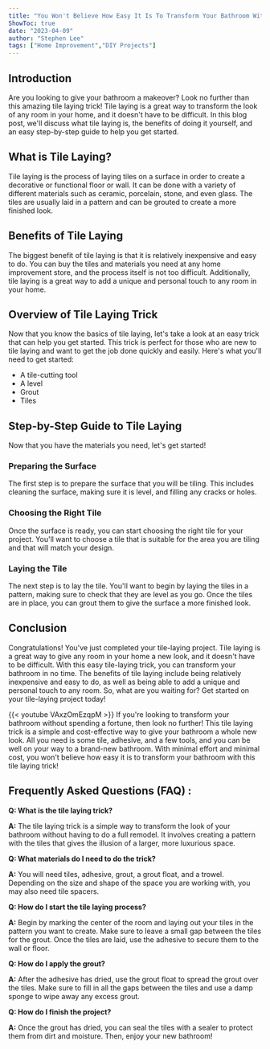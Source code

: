 ```yaml
---
title: "You Won't Believe How Easy It Is To Transform Your Bathroom With This Tile Laying Trick!"
ShowToc: true 
date: "2023-04-09"
author: "Stephen Lee" 
tags: ["Home Improvement","DIY Projects"]
---
```

## Introduction
Are you looking to give your bathroom a makeover? Look no further than this amazing tile laying trick! Tile laying is a great way to transform the look of any room in your home, and it doesn't have to be difficult. In this blog post, we'll discuss what tile laying is, the benefits of doing it yourself, and an easy step-by-step guide to help you get started.

## What is Tile Laying?
Tile laying is the process of laying tiles on a surface in order to create a decorative or functional floor or wall. It can be done with a variety of different materials such as ceramic, porcelain, stone, and even glass. The tiles are usually laid in a pattern and can be grouted to create a more finished look.

## Benefits of Tile Laying
The biggest benefit of tile laying is that it is relatively inexpensive and easy to do. You can buy the tiles and materials you need at any home improvement store, and the process itself is not too difficult. Additionally, tile laying is a great way to add a unique and personal touch to any room in your home.

## Overview of Tile Laying Trick
Now that you know the basics of tile laying, let's take a look at an easy trick that can help you get started. This trick is perfect for those who are new to tile laying and want to get the job done quickly and easily. Here's what you'll need to get started:

- A tile-cutting tool
- A level
- Grout
- Tiles

## Step-by-Step Guide to Tile Laying
Now that you have the materials you need, let's get started!

### Preparing the Surface
The first step is to prepare the surface that you will be tiling. This includes cleaning the surface, making sure it is level, and filling any cracks or holes.

### Choosing the Right Tile
Once the surface is ready, you can start choosing the right tile for your project. You'll want to choose a tile that is suitable for the area you are tiling and that will match your design.

### Laying the Tile
The next step is to lay the tile. You'll want to begin by laying the tiles in a pattern, making sure to check that they are level as you go. Once the tiles are in place, you can grout them to give the surface a more finished look.

## Conclusion
Congratulations! You've just completed your tile-laying project. Tile laying is a great way to give any room in your home a new look, and it doesn't have to be difficult. With this easy tile-laying trick, you can transform your bathroom in no time. The benefits of tile laying include being relatively inexpensive and easy to do, as well as being able to add a unique and personal touch to any room. So, what are you waiting for? Get started on your tile-laying project today!

{{< youtube VAxzOmEzqpM >}} 
If you're looking to transform your bathroom without spending a fortune, then look no further! This tile laying trick is a simple and cost-effective way to give your bathroom a whole new look. All you need is some tile, adhesive, and a few tools, and you can be well on your way to a brand-new bathroom. With minimal effort and minimal cost, you won't believe how easy it is to transform your bathroom with this tile laying trick!

## Frequently Asked Questions (FAQ) :
**Q: What is the tile laying trick?**

**A:** The tile laying trick is a simple way to transform the look of your bathroom without having to do a full remodel. It involves creating a pattern with the tiles that gives the illusion of a larger, more luxurious space. 

**Q: What materials do I need to do the trick?**

**A:** You will need tiles, adhesive, grout, a grout float, and a trowel. Depending on the size and shape of the space you are working with, you may also need tile spacers. 

**Q: How do I start the tile laying process?**

**A:** Begin by marking the center of the room and laying out your tiles in the pattern you want to create. Make sure to leave a small gap between the tiles for the grout. Once the tiles are laid, use the adhesive to secure them to the wall or floor. 

**Q: How do I apply the grout?**

**A:** After the adhesive has dried, use the grout float to spread the grout over the tiles. Make sure to fill in all the gaps between the tiles and use a damp sponge to wipe away any excess grout. 

**Q: How do I finish the project?**

**A:** Once the grout has dried, you can seal the tiles with a sealer to protect them from dirt and moisture. Then, enjoy your new bathroom!





